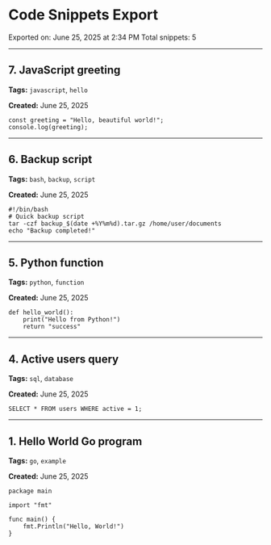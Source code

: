# Code Snippets Export

Exported on: June 25, 2025 at 2:34 PM
Total snippets: 5

---

## 7. JavaScript greeting

**Tags:** `javascript`, `hello`

**Created:** June 25, 2025

```
const greeting = "Hello, beautiful world!";
console.log(greeting);

```

---

## 6. Backup script

**Tags:** `bash`, `backup`, `script`

**Created:** June 25, 2025

```
#!/bin/bash
# Quick backup script
tar -czf backup_$(date +%Y%m%d).tar.gz /home/user/documents
echo "Backup completed!"

```

---

## 5. Python function

**Tags:** `python`, `function`

**Created:** June 25, 2025

```
def hello_world():
    print("Hello from Python!")
    return "success"

```

---

## 4. Active users query

**Tags:** `sql`, `database`

**Created:** June 25, 2025

```
SELECT * FROM users WHERE active = 1;

```

---

## 1. Hello World Go program

**Tags:** `go`, `example`

**Created:** June 25, 2025

```
package main

import "fmt"

func main() {
    fmt.Println("Hello, World!")
}

```

